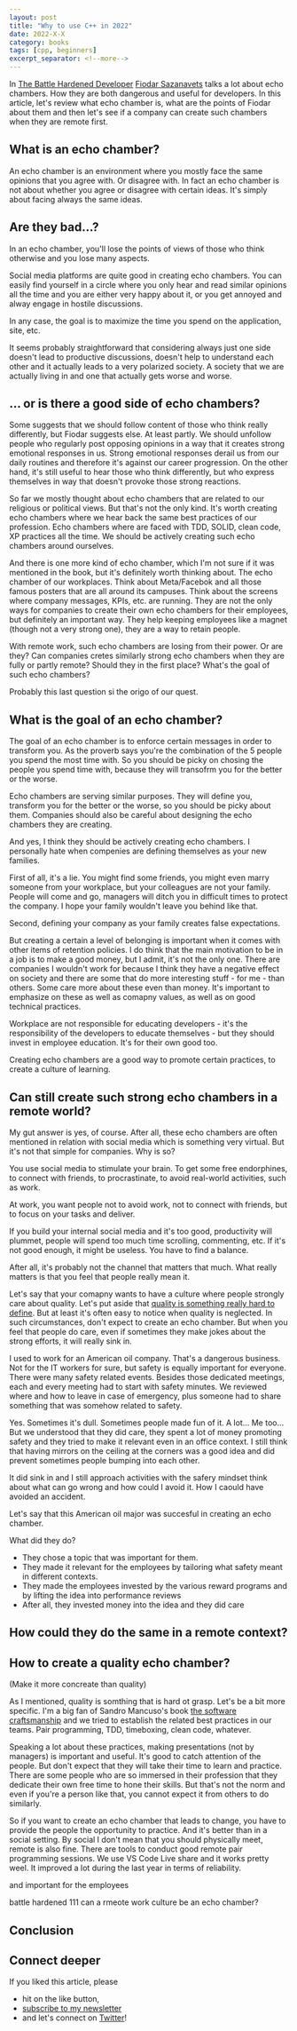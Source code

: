```yaml
---
layout: post
title: "Why to use C++ in 2022"
date: 2022-X-X
category: books
tags: [cpp, beginners]
excerpt_separator: <!--more-->
---
```

In [The Battle Hardened Developer]() [Fiodar Sazanavets]() talks a lot about echo chambers. How they are both dangerous and useful for developers. In this article, let's review what echo chamber is, what are the points of Fiodar about them and then let's see if a company can create such chambers when they are remote first.

## What is an echo chamber?

An echo chamber is an environment where you mostly face the same opinions that you agree with. Or disagree with. In fact an echo chamber is not about whether you agree or disagree with certain ideas. It's simply about facing always the same ideas.

## Are they bad...?

In an echo chamber, you'll lose the points of views of those who think otherwise and you lose many aspects.

Social media platforms are quite good in creating echo chambers. You can easily find yourself in a circle where you only hear and read similar opinions all the time and you are either very happy about it, or you get annoyed and alway engage in hostile discussions.

In any case, the goal is to maximize the time you spend on the application, site, etc.

It seems probably straightforward that considering always just one side doesn't lead to productive discussions, doesn't help to understand each other and it actually leads to a very polarized society. A society that we are actually living in and one that actually gets worse and worse.

## ... or is there a good side of echo chambers?

Some suggests that we should follow content of those who think really differently, but Fiodar suggests else. At least partly. We should unfollow people who regularly post opposing opinions in a way that it creates strong emotional responses in us. Strong emotional responses derail us from our daily routines and therefore it's against our career progression. On the other hand, it's still useful to hear those who think differently, but who express themselves in  way that doesn't provoke those strong reactions.

So far we mostly thought about echo chambers that are related to our religious or political views. But that's not the only kind. It's worth creating echo chambers where we hear back the same best practices of our profession. Echo chambers where are faced with TDD, SOLID, clean code, XP practices all the time. We should be actively creating such echo chambers around ourselves.

And there is one more kind of echo chamber, which I'm not sure if it was mentioned in the book, but it's definitely worth thinking about. The echo chamber of our workplaces. Think about Meta/Facebok and all those famous posters that are all around its campuses. Think about the screens where company messages, KPIs, etc. are running. They are not the only ways for companies to create their own echo chambers for their employees, but definitely an important way. They help keeping employees like a magnet (though not a very strong one), they are a way to retain people.

With remote work, such echo chambers are losing from their power. Or are they? Can companies cretes similarly strong echo chambers when they are fully or partly remote? Should they in the first place? What's the goal of such echo chambers?

Probably this last question si the origo of our quest.

## What is the goal of an echo chamber?

The goal of an echo chamber is to enforce certain messages in order to transform you. As the proverb says you're the combination of the 5 people you spend the most time with. So you should be picky on chosing the people you spend time with, because they will transofrm you for the better or the worse.

Echo chambers are serving similar purposes. They will define you, transform you for the better or the worse, so you should be picky about them. Companies should also be careful about designing the echo chambers they are creating.

And yes, I think they should be actively creating echo chambers. I personally hate when compenies are defining themselves as your new families. 

First of all, it's a lie. You might find some friends, you might even marry someone from your workplace, but your colleagues are not your family. People will come and go, managers will ditch you in difficult times to protect the company. I hope your family wouldn't leave you behind like that.

Second, defining your company as your family creates false expectations.

But creating a certain a level of belonging is important when it comes with other items of retention policies. I do think that the main motivation to be in a job is to make a good money, but I admit, it's not the only one. There are companies I wouldn't work for because I think they have a negative effect on society and there are some that do more interesting stuff - for me - than others. Some care more about these even than money. It's important to emphasize on these as well as comapny values, as well as on good technical practices.

Workplace are not responsible for educating developers - it's the responsibility of the developers to educate themselves - but they should invest in employee education. It's for their own good too.

Creating echo chambers are a good way to promote certain practices, to create a culture of learning.

## Can still create such strong echo chambers in a remote world?

My gut answer is yes, of course. After all, these echo chambers are often mentioned in relation with social media which is something very virtual. But it's not that simple for companies. Why is so?

You use social media to stimulate your brain. To get some free endorphines, to connect with friends, to procrastinate, to avoid real-world activities, such as work.

At work, you want people not to avoid work, not to connect with friends, but to focus on your tasks and deliver.

If you build your internal social media and it's too good, productivity will plummet, people will spend too much time scrolling, commenting, etc. If it's not good enough, it might be useless. You have to find a balance.

After all, it's probably not the channel that matters that much. What really matters is that you feel that people really mean it.

Let's say that your comapny wants to have a culture where people strongly care about quality. Let's put aside that [quality is something really hard to define](https://devreads.sandordargo.com/zen-and-the-art-of-motorcycle-maintenance-by-robert-pirsig/). But at least it's often easy to notice when quality is neglected. In such circumstances, don't expect to create an echo chamber. But when you feel that people do care, even if sometimes they make jokes about the strong efforts, it will really sink in.

I used to work for an American oil company. That's a dangerous business. Not for the IT workers for sure, but safety is equally important for everyone. There were many safety related events. Besides those dedicated meetings, each and every meeting had to start with safety minutes. We reviewed where and how to leave in case of emergency, plus someone had to share something that was somehow related to safety.

Yes. Sometimes it's dull. Sometimes people made fun of it. A lot... Me too... But we understood that they did care, they spent a lot of money promoting safety and they tried to make it relevant even in an office context. I still think that having mirrors on the ceiling at the corners was a good idea and did prevent sometimes people bumping into each other.

It did sink in and I still approach activities with the safery mindset think about what can go wrong and how could I avoid it. How I caould have avoided an accident. 

Let's say that this American oil major was succesful in creating an echo chamber.

What did they do?

- They chose a topic that was important for them.
- They made it relevant for the employees by tailoring what safety meant in different contexts.
- They made the employees invested by the various reward programs and by lifting the idea into performance reviews
- After all, they invested money into the idea and they did care

## How could they do the same in a remote context?

## How to create a quality echo chamber?

(Make it more concreate than quality)

As I mentioned, quality is somthing that is hard ot grasp. Let's be a bit more specific. I'm a big fan of Sandro Mancuso's book [the software craftsmanship]() and we tried to establish the related best practices in our teams. Pair programming, TDD, timeboxing, clean code, whatever.

Speaking a lot about these practices, making presentations (not by managers) is important and useful. It's good to catch attention of the people. But don't expect that they will take their time to learn and practice. There are some people who are so immersed in their profession that they dedicate their own free time to hone their skills. But that's not the norm and even if you're a person like that, you cannot expect it from others to do similarly.

So if you want to create an echo chamber that leads to change, you have to provide the people the opportunity to practice. And it's better than in a social setting. By social I don't mean that you should physically meet, remote is also fine. There are tools to conduct good remote pair programming sessions. We use VS Code Live share and it works pretty weel. It improved a lot during the last year in terms of reliability.



and important for the employees

battle hardened
111
can a rmeote work culture be an echo chamber?

## Conclusion


## Connect deeper

If you liked this article, please 
- hit on the like button,  
- [subscribe to my newsletter](http://eepurl.com/gvcv1j) 
- and let's connect on [Twitter](https://twitter.com/SandorDargo)!
